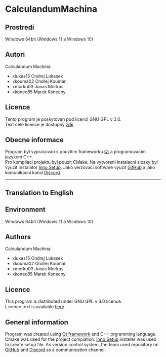# CalculandumMachina

Prostredi
---------

Windows 64bit (Windows 11 a Windows 10)

Autori
------

Calculandum Machina
- xlukas15  Ondrej  Lukasek
- xkouma02  Ondrej  Koumar
- xmorku03  Jonas   Morkus
- xkonec85  Marek   Konecny

Licence
-------

Tento program je poskytovan pod licenci GNU GPL v 3.0.  
Text cele licence je dostupny [zde](https://www.gnu.org/licenses/gpl-3.0.txt).

Obecne informace
----------------

Program byl vypracovan s pouzitim frameworku [Qt](https://www.qt.io/) a programovacim jazykem C++.  
Pro kompilaci projektu byl pouzit CMake. Na vytvoreni instalacni slozky byl vyuzit instalator [Inno Setup](https://jrsoftware.org/isinfo.php).
Jako verzovaci software vyuzit [GitHub](https://github.com/) a jako komunikacni kanal [Discord](https://discord.com/).
  
______________________________________________________________________________________________________________________________________________
  
## Translation to English
  
Environment
-----------

Windows 64bit (Windows 11 a Windows 10)

Authors
-------

Calculandum Machina
- xlukas15  Ondrej  Lukasek
- xkouma02  Ondrej  Koumar
- xmorku03  Jonas   Morkus
- xkonec85  Marek   Konecny

Licence
-------

This program is distributed under GNU GPL v 3.0 licence.  
Licence text is available [here](https://www.gnu.org/licenses/gpl-3.0.txt).

General information
-------------------

Program was created using [Qt framework](https://www.qt.io/) and C++ prgramming language.  
Cmake was used for the project compiation. [Inno Setup](https://jrsoftware.org/isinfo.php) installer was used to create setup file.
As version control system, the team used repository on [GitHub](https://github.com/) and [Discord](https://discord.com/) as a communication channel.